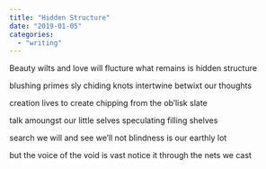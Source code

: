 ```yaml
---
title: "Hidden Structure"
date: "2019-01-05"
categories: 
  - "writing"
---
```


Beauty wilts and love will flucture what remains is hidden structure

blushing primes sly chiding knots intertwine betwixt our thoughts

creation lives to create chipping from the ob’lisk slate

talk amoungst our little selves speculating filling shelves

search we will and see we’ll not blindness is our earthly lot

but the voice of the void is vast notice it through the nets we cast
